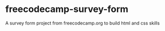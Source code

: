 # freecodecamp-survey-form
A survey form project from freecodecamp.org to build html and css skills 

